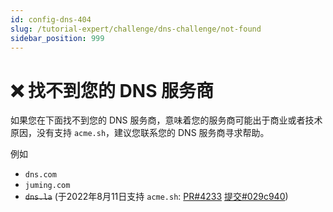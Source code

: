 ```yaml
---
id: config-dns-404
slug: /tutorial-expert/challenge/dns-challenge/not-found
sidebar_position: 999
---
```


# ❌ 找不到您的 DNS 服务商

如果您在下面找不到您的 DNS 服务商，意味着您的服务商可能出于商业或者技术原因，没有支持 `acme.sh`，建议您联系您的 DNS 服务商寻求帮助。

例如 
- `dns.com`
- `juming.com`
- ~~`dns.la`~~ (于2022年8月11日支持 `acme.sh`: [PR#4233](https://github.com/acmesh-official/acme.sh/pull/4233) [提交#029c940](https://github.com/acmesh-official/acme.sh/commit/029c9403c1bfc2fb179f9e1dfb246ab344b52bfd))
